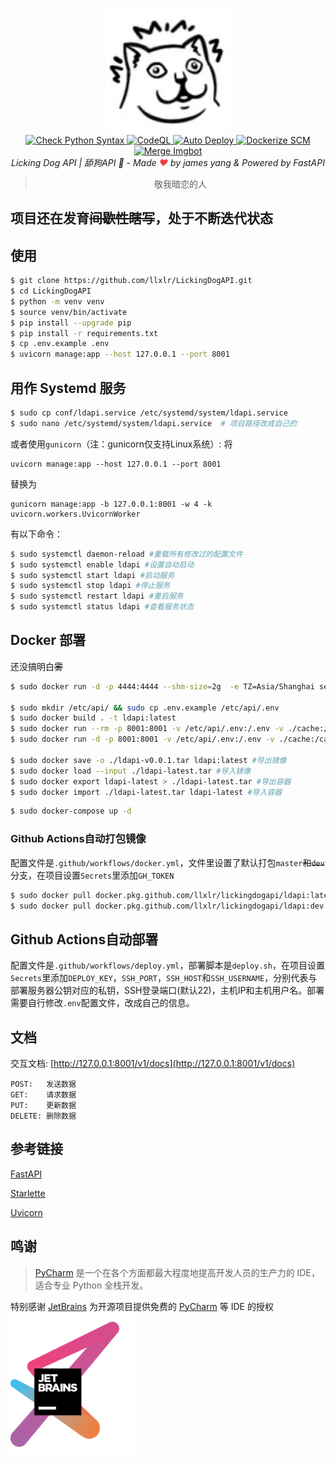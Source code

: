 <p align="center">
  <a href="https://api.white-album.top/">
    <img width="200px" src="./static/img/mur_cat.png" alt='LickingDogAPI'>
  </a>
  <br>
  <a href="https://github.com/llxlr/LickingDogAPI/actions">
    <img src="https://github.com/llxlr/LickingDogAPI/workflows/Check%20Python%20Syntax/badge.svg" alt="Check Python Syntax">
  </a>
  <a href="https://github.com/llxlr/LickingDogAPI/actions">
    <img src="https://github.com/llxlr/LickingDogAPI/workflows/CodeQL/badge.svg" alt="CodeQL">
  </a>
  <a href="https://github.com/llxlr/LickingDogAPI/actions">
    <img src="https://github.com/llxlr/LickingDogAPI/workflows/Auto%20Deploy/badge.svg" alt="Auto Deploy">
  </a>
  <a href="https://github.com/llxlr/LickingDogAPI/actions">
    <img src="https://github.com/llxlr/LickingDogAPI/workflows/Dockerize%20SCM/badge.svg" alt="Dockerize SCM">
  </a>
  <a href="https://github.com/llxlr/LickingDogAPI/actions">
    <img src="https://github.com/llxlr/LickingDogAPI/workflows/Merge%20Imgbot/badge.svg" alt="Merge Imgbot">
  </a>
  <br>
  <em>Licking Dog API | 舔狗API 🍭 - Made <span style="color:#f03d41">❤</span> by james yang & Powered by <a src="https://fastapi.tiangolo.com/">FastAPI</a></em>
</p>
<blockquote><p align="center">敬我暗恋的人</p></blockquote>

## 项目还在发育~~间歇性瞎写~~，处于不断迭代状态

## 使用

```bash
$ git clone https://github.com/llxlr/LickingDogAPI.git
$ cd LickingDogAPI
$ python -m venv venv
$ source venv/bin/activate
$ pip install --upgrade pip
$ pip install -r requirements.txt
$ cp .env.example .env
$ uvicorn manage:app --host 127.0.0.1 --port 8001
```


## 用作 Systemd 服务

```bash
$ sudo cp conf/ldapi.service /etc/systemd/system/ldapi.service
$ sudo nano /etc/systemd/system/ldapi.service  # 项目路径改成自己的
```

或者使用`gunicorn`（注：gunicorn仅支持Linux系统）:
将
```
uvicorn manage:app --host 127.0.0.1 --port 8001
```
替换为
```
gunicorn manage:app -b 127.0.0.1:8001 -w 4 -k uvicorn.workers.UvicornWorker
```

有以下命令：

```bash
$ sudo systemctl daemon-reload #重载所有修改过的配置文件
$ sudo systemctl enable ldapi #设置自动启动
$ sudo systemctl start ldapi #启动服务
$ sudo systemctl stop ldapi #停止服务
$ sudo systemctl restart ldapi #重启服务
$ sudo systemctl status ldapi #查看服务状态
```

## Docker 部署

还没搞明白~~雾~~

```bash
$ sudo docker run -d -p 4444:4444 --shm-size=2g  -e TZ=Asia/Shanghai selenium/standalone-chrome

$ sudo mkdir /etc/api/ && sudo cp .env.example /etc/api/.env
$ sudo docker build . -t ldapi:latest
$ sudo docker run --rm -p 8001:8001 -v /etc/api/.env:/.env -v ./cache:/cache -t ldapi:latest #临时调试
$ sudo docker run -d -p 8001:8001 -v /etc/api/.env:/.env -v ./cache:/cache -t ldapi:latest   #或直接部署

$ sudo docker save -o ./ldapi-v0.0.1.tar ldapi:latest #导出镜像
$ sudo docker load --input ./ldapi-latest.tar #导入镜像
$ sudo docker export ldapi-latest > ./ldapi-latest.tar #导出容器
$ sudo docker import ./ldapi-latest.tar ldapi-latest #导入容器
```

```bash
$ sudo docker-compose up -d
```

### Github Actions自动打包镜像

配置文件是`.github/workflows/docker.yml`，文件里设置了默认打包`master`~~和`dev`~~分支，在项目设置`Secrets`里添加`GH_TOKEN`

```bash
$ sudo docker pull docker.pkg.github.com/llxlr/lickingdogapi/ldapi:latest
$ sudo docker pull docker.pkg.github.com/llxlr/lickingdogapi/ldapi:dev
```

## Github Actions自动部署

配置文件是`.github/workflows/deploy.yml`，部署脚本是`deploy.sh`，在项目设置`Secrets`里添加`DEPLOY_KEY`，`SSH_PORT`，`SSH_HOST`和`SSH_USERNAME`，分别代表与部署服务器公钥对应的私钥，SSH登录端口(默认22)，主机IP和主机用户名。部署需要自行修改`.env`配置文件，改成自己的信息。

## 文档

交互文档: [http://127.0.0.1:8001/v1/docs](http://127.0.0.1:8001/v1/docs)

``` 
POST:   发送数据
GET:    请求数据
PUT:    更新数据
DELETE: 删除数据
```

## 参考链接

[FastAPI](https://fastapi.tiangolo.com/)

[Starlette](https://www.starlette.io/)

[Uvicorn](https://www.uvicorn.org/)

[]()

## 鸣谢

> [PyCharm](https://zh.wikipedia.org/zh-hans/PyCharm) 是一个在各个方面都最大程度地提高开发人员的生产力的 IDE，适合专业 Python 全栈开发。

特别感谢 [JetBrains](https://www.jetbrains.com/?from=LickingDogAPI) 为开源项目提供免费的 [PyCharm](https://www.jetbrains.com/pycharm/?from=LickingDogAPI) 等 IDE 的授权  
[<img src=".github/jetbrains.png" width="200"/>](https://www.jetbrains.com/?from=LickingDogAPI)
